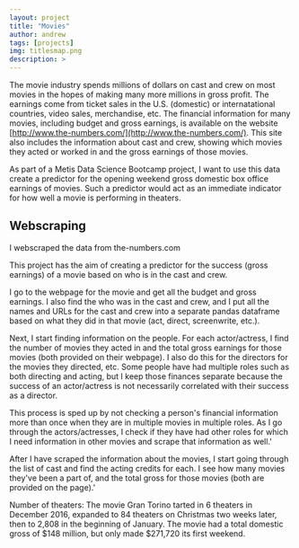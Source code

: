 ```yaml
---
layout: project
title: "Movies"
author: andrew
tags: [projects]
img: titlesmap.png
description: >
---
```




The movie industry spends millions of dollars on cast and crew on most movies in the hopes of making many more millions in gross profit.  The earnings come from ticket sales in the U.S. (domestic) or internatational countries, video sales, merchandise, etc.  The financial information for many movies, including budget and gross earnings, is available on the website [http://www.the-numbers.com/](http://www.the-numbers.com/).  This site also includes the information about cast and crew, showing which movies they acted or worked in and the gross earnings of those movies.

As part of a Metis Data Science Bootcamp project, I want to use this data create a predictor for the opening weekend gross domestic box office earnings of movies.  Such a predictor would act as an immediate indicator for how well a movie is performing in theaters.



## Webscraping

I webscraped the data from the-numbers.com 

This project has the aim of creating a predictor for the success (gross earnings) of a movie based on who is in the cast and crew.


I go to the webpage for the movie and get all the budget and gross earnings.  I also find the who was in the cast and crew, and I put all the names and URLs for the cast and crew into a separate pandas dataframe based on what they did in that movie (act, direct, screenwrite, etc.).

Next, I start finding information on the people.  For each actor/actress, I find the number of movies they acted in and the total gross earnings for those movies (both provided on their webpage).  I also do this for the directors for the movies they directed, etc.  Some people have had multiple roles such as both directing and acting, but I keep those finances separate because the success of an actor/actress is not necessarily correlated with their success as a director.

This process is sped up by not checking a person's financial information more than once when they are in multiple movies in multiple roles.  As I go through the actors/actresses, I check if they have had other roles for which I need information in other movies and scrape that information as well.'

After I have scraped the information about the movies, I start going through the list of cast and find the acting credits for each.  I see how many movies they've been a part of, and the total gross for those movies (both are provided on the page).'



Number of theaters: The movie Gran Torino tarted in 6 theaters in December 2016, expanded to 84 theaters on Christmas two weeks later, then to 2,808 in the beginning of January.  The movie had a total domestic gross of $148 million, but only made $271,720 its first weekend.
